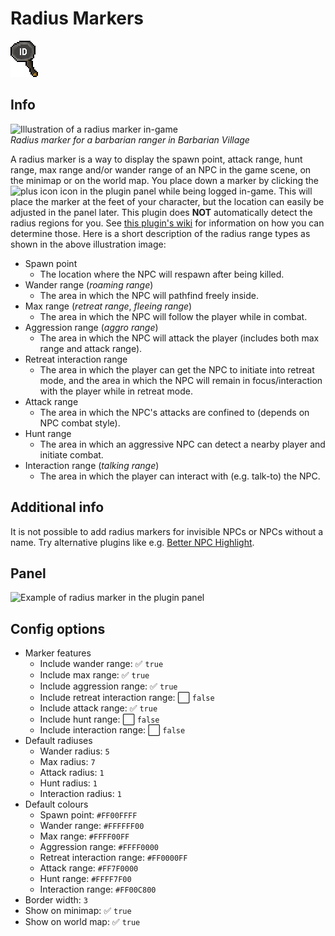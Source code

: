 # Radius Markers
![Icon](icon.png)

## Info
![Illustration of a radius marker in-game](https://user-images.githubusercontent.com/53493631/141151545-25cd9067-29e6-42f2-a663-c1899f41b840.PNG)  
*Radius marker for a barbarian ranger in Barbarian Village*

A radius marker is a way to display the spawn point, attack range, hunt range, max range and/or wander range of an NPC in the game scene, on the minimap or on the world map. You place down a marker by clicking the ![plus icon](../radius-markers/src/main/resources/com/radiusmarkers/add_icon.png) icon in the plugin panel while being logged in-game. This will place the marker at the feet of your character, but the location can easily be adjusted in the panel later. This plugin does **NOT** automatically detect the radius regions for you. See [this plugin's wiki](https://github.com/skretzo/runelite-plugins/wiki#-radius-markers) for information on how you can determine those. Here is a short description of the radius range types as shown in the above illustration image:
- Spawn point
  - The location where the NPC will respawn after being killed.
- Wander range (*roaming range*)
  - The area in which the NPC will pathfind freely inside.
- Max range (*retreat range*, *fleeing range*)
  - The area in which the NPC will follow the player while in combat.
- Aggression range (*aggro range*)
  - The area in which the NPC will attack the player (includes both max range and attack range).
- Retreat interaction range
  - The area in which the player can get the NPC to initiate into retreat mode, and the area in which the NPC will remain in focus/interaction with the player while in retreat mode.
- Attack range
  - The area in which the NPC's attacks are confined to (depends on NPC combat style).
- Hunt range
  - The area in which an aggressive NPC can detect a nearby player and initiate combat.
- Interaction range (*talking range*)
  - The area in which the player can interact with (e.g. talk-to) the NPC.

## Additional info
It is not possible to add radius markers for invisible NPCs or NPCs without a name. Try alternative plugins like e.g. [Better NPC Highlight](https://github.com/MoreBuchus/buchus-plugins/tree/better-npc-highlight).

## Panel
![Example of radius marker in the plugin panel](https://user-images.githubusercontent.com/53493631/150693312-4709f979-845c-4492-bf3f-d9f4a62c3fc1.png)

## Config options
- Marker features
  - Include wander range: ✅ `true`
  - Include max range: ✅ `true`
  - Include aggression range: ✅ `true`
  - Include retreat interaction range: ⬜️ `false`
  - Include attack range: ✅ `true`
  - Include hunt range: ⬜️ `false`
  - Include interaction range: ⬜️ `false`
- Default radiuses
  - Wander radius: `5`
  - Max radius: `7`
  - Attack radius: `1`
  - Hunt radius: `1`
  - Interaction radius: `1`
- Default colours
  - Spawn point: `#FF00FFFF`
  - Wander range: `#FFFFFF00`
  - Max range: `#FFFF00FF`
  - Aggression range: `#FFFF0000`
  - Retreat interaction range: `#FF0000FF`
  - Attack range: `#FF7F0000`
  - Hunt range: `#FFFF7F00`
  - Interaction range: `#FF00C800`
- Border width: `3`
- Show on minimap: ✅ `true`
- Show on world map: ✅ `true`

